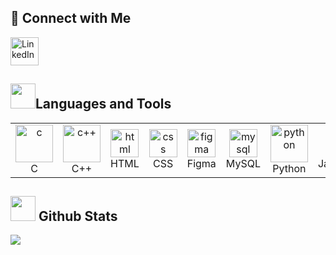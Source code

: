 ## 🤘 Connect with Me

<a href="https://www.linkedin.com/in/darsh-gadara-0a83a62b0/" target="_blank">
  <img src="https://cliply.co/wp-content/uploads/2021/02/372102050_LINKEDIN_ICON_TRANSPARENT_1080.gif" width="45" height="45" alt="LinkedIn"/>
</a>

<div align = "left">
<h2><img src = "https://github.com/Tarikul-Islam-Anik/Animated-Fluent-Emojis/blob/master/Emojis/Travel%20and%20places/Fire.png" width="40" height="40">Languages and Tools</h2>
</div>

<table align="center">
  <tr>
    <td align="center" width="90">
      <img src="https://cdnl.iconscout.com/lottie/premium/thumb/coinbase-animation-download-in-lottie-json-gif-static-svg-file-formats--logo-wallet-cryptocurrency-metamask-pack-science-technology-animations-4719010.gif" width="60" height="60" alt="c" title="c"/>
      <br>C
    </td>
    <td align="center" width="90">
      <img src="https://techstack-generator.vercel.app/cpp-icon.svg" width="60" height="60" alt="c++" title="c++"/>
      <br>C++
    </td>
    <td align="center" width="90">
      <img src="https://skillicons.dev/icons?i=html" width="45" height="45" alt="html" title="html"/>
      <br>HTML
    </td>
    <td align="center" width="90">
      <img src="https://skillicons.dev/icons?i=css" width="45" height="45" alt="css" title="css"/>
      <br>CSS
    </td>
    <td align="center" width="90">
      <img src="https://skillicons.dev/icons?i=figma" width="45" height="45" alt="figma" title="figma"/>
      <br>Figma
    </td>
    <td align="center" width="90">
      <img src="https://techstack-generator.vercel.app/mysql-icon.svg" width="45" height="45" alt="mysql" title="mysql"/>
      <br>MySQL
    </td>
    <td align="center" width="90">
      <img src="https://techstack-generator.vercel.app/python-icon.svg" width="60" height="60" alt="python" title="python"/>
      <br>Python
    </td>
    <td align="center" width="90">
      <img src="https://techstack-generator.vercel.app/js-icon.svg" width="45" height="45" alt="javascript" title="javascript"/>
      <br>Javascript
    </td>
  </tr>
</table>



<div align = "left">
<h2><img src = "https://github.com/Tarikul-Islam-Anik/Animated-Fluent-Emojis/blob/master/Emojis/Objects/Bar%20Chart.png" width="40" height="40"> Github Stats</h2>
</div>

<div>
    <img src="https://github-readme-stats.vercel.app/api?username=gadaradarsh&show_icons=true&theme=transparent" />
</div>





